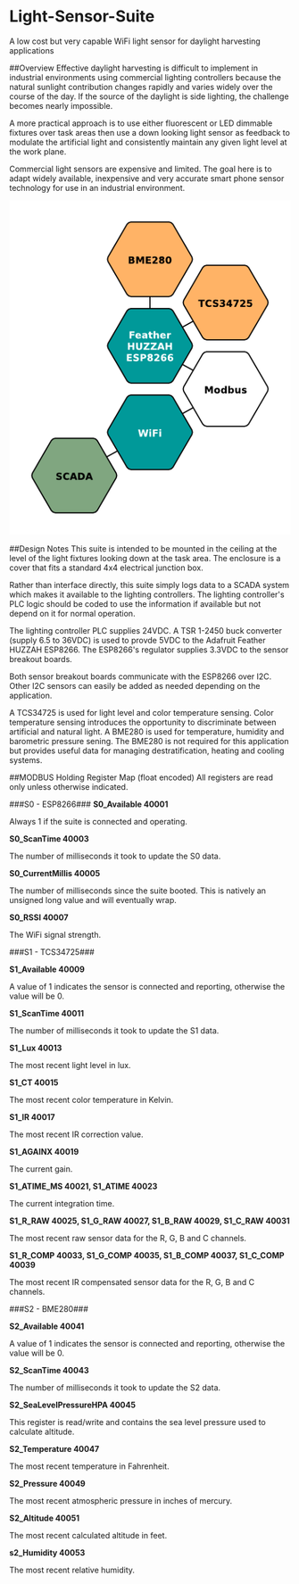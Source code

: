 # Light-Sensor-Suite
A low cost but very capable WiFi light sensor for daylight harvesting applications

##Overview
Effective daylight harvesting is difficult to implement in industrial environments using commercial lighting controllers because the natural sunlight contribution changes rapidly and varies widely over the course of the day. If the source of the daylight is side lighting, the challenge becomes nearly impossible.

A more practical approach is to use either fluorescent or LED dimmable fixtures over task areas then use a down looking light sensor as feedback to modulate the artificial light and consistently maintain any given light level at the work plane.

Commercial light sensors are expensive and limited. The goal here is to adapt widely available, inexpensive and very accurate smart phone sensor technology for use in an industrial environment.

![LSS Overview](/images/light-suite.png)

##Design Notes
This suite is intended to be mounted in the ceiling at the level of the light fixtures looking down at the task area. The enclosure is a cover that fits a standard 4x4 electrical junction box.

Rather than interface directly, this suite simply logs data to a SCADA system which makes it available to the lighting controllers. The lighting controller's PLC logic should be coded to use the information if available but not depend on it for normal operation. 

The lighting controller PLC supplies 24VDC. A TSR 1-2450 buck converter (supply 6.5 to 36VDC) is used to provde 5VDC to the Adafruit Feather HUZZAH ESP8266. The ESP8266's regulator supplies 3.3VDC to the sensor breakout boards.

Both sensor breakout boards communicate with the ESP8266 over I2C. Other I2C sensors can easily be added as needed depending on the application.

A TCS34725 is used for light level and color temperature sensing. Color temperature sensing introduces the opportunity to discriminate between artificial and natural light. A BME280 is used for temperature, humidity and barometric pressure sening. The BME280 is not required for this application but provides useful data for managing destratification, heating and cooling systems.

##MODBUS Holding Register Map (float encoded)
All registers are read only unless otherwise indicated.

###S0 - ESP8266###
**S0_Available 40001**

Always 1 if the suite is connected and operating. 

**S0_ScanTime 40003**

The number of milliseconds it took to update the S0 data.

**S0_CurrentMillis 40005**

The number of milliseconds since the suite booted. This is natively an unsigned long value and will eventually wrap.

**S0_RSSI 40007**

The WiFi signal strength.

###S1 - TCS34725###

**S1_Available            40009**

A value of 1 indicates the sensor is connected and reporting, otherwise the value will be 0.

**S1_ScanTime             40011**

The number of milliseconds it took to update the S1 data.

**S1_Lux                  40013**

The most recent light level in lux.

**S1_CT                   40015**

The most recent color temperature in Kelvin.

**S1_IR                   40017**

The most recent IR correction value.

**S1_AGAINX               40019**

The current gain.

**S1_ATIME_MS 40021, S1_ATIME 40023**

The current integration time.

**S1_R_RAW 40025, S1_G_RAW 40027, S1_B_RAW 40029, S1_C_RAW 40031**

The most recent raw sensor data for the R, G, B and C channels.

**S1_R_COMP 40033, S1_G_COMP 40035, S1_B_COMP 40037, S1_C_COMP 40039**

The most recent IR compensated sensor data for the R, G, B and C channels.

###S2 - BME280###

**S2_Available            40041**

A value of 1 indicates the sensor is connected and reporting, otherwise the value will be 0.

**S2_ScanTime             40043**

The number of milliseconds it took to update the S2 data.

**S2_SeaLevelPressureHPA  40045**  

This register is read/write and contains the sea level pressure used to calculate altitude.

**S2_Temperature          40047**

The most recent temperature in Fahrenheit.

**S2_Pressure             40049**

The most recent atmospheric pressure in inches of mercury.

**S2_Altitude             40051**

The most recent calculated altitude in feet.

**s2_Humidity             40053**

The most recent relative humidity.
